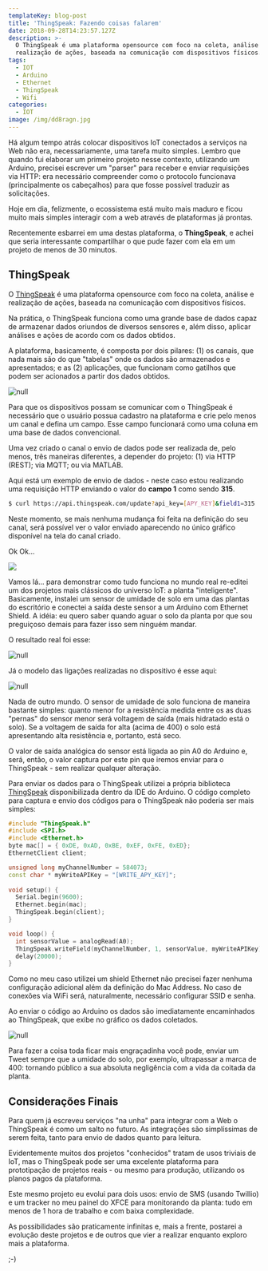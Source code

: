 ```yaml
---
templateKey: blog-post
title: 'ThingSpeak: Fazendo coisas falarem'
date: 2018-09-28T14:23:57.127Z
description: >-
  O ThingSpeak é uma plataforma opensource com foco na coleta, análise e
  realização de ações, baseada na comunicação com dispositivos físicos.
tags:
  - IOT
  - Arduino
  - Ethernet
  - ThingSpeak
  - Wifi
categories:
  - IOT
image: /img/dd8ragn.jpg
---
```

Há algum tempo atrás colocar dispositivos IoT conectados a serviços na Web não era, necessariamente, uma tarefa muito simples. Lembro que quando fui elaborar um primeiro projeto nesse contexto, utilizando um Arduino, precisei escrever um "parser" para receber e enviar requisições via HTTP: era necessário compreender como o protocolo funcionava (principalmente os cabeçalhos) para que fosse possível traduzir as solicitações.

Hoje em dia, felizmente, o ecossistema está muito mais maduro e ficou muito mais simples interagir com a web através de plataformas já prontas.

Recentemente esbarrei em uma destas plataforma, o **ThingSpeak**, e achei que seria interessante compartilhar o que pude fazer com ela em um projeto de menos de 30 minutos.

## ThingSpeak

O [ThingSpeak](https://thingspeak.com/) é uma plataforma opensource com foco na coleta, análise e realização de ações, baseada na comunicação com dispositivos físicos.

Na prática, o ThingSpeak funciona como uma grande base de dados capaz de armazenar dados oriundos de diversos sensores e, além disso, aplicar análises e ações de acordo com os dados obtidos.

A plataforma, basicamente, é composta por dois pilares: (1) os canais, que nada mais são do que "tabelas" onde os dados são armazenados e apresentados; e as (2) aplicações, que funcionam como gatilhos que podem ser acionados a partir dos dados obtidos.

![null](/img/captura-de-tela-de-2018-09-28-11-44-04.png)

Para que os dispositivos possam se comunicar com o ThingSpeak é necessário que o usuário possua cadastro na plataforma e crie pelo menos um canal e defina um campo. Esse campo funcionará como uma coluna em uma base de dados convencional.

Uma vez criado o canal o envio de dados pode ser realizada de, pelo menos, três maneiras diferentes, a depender do projeto: (1) via HTTP (REST); via MQTT; ou via MATLAB.

Aqui está um exemplo de envio de dados - neste caso estou realizando uma requisição HTTP enviando o valor do **campo 1** como sendo **315**.

```bash
$ curl https://api.thingspeak.com/update?api_key=[APY_KEY]&field1=315
```

Neste momento, se mais nenhuma mudança foi feita na definição do seu canal, será possível ver o valor enviado aparecendo no único gráfico disponível na tela do canal criado.

Ok Ok...

![](/img/show-me-the-code-and-stop-talking.jpg)

Vamos lá... para demonstrar como tudo funciona no mundo real re-editei um dos projetos mais clássicos do universo IoT: a planta "inteligente". Basicamente, instalei um sensor de umidade de solo em uma das plantas do escritório e conectei a saída deste sensor a um Arduino com Ethernet Shield. A idéia: eu quero saber quando aguar o solo da planta por que sou preguiçoso demais para fazer isso sem ninguém mandar.

O resultado real foi esse:

![null](/img/dd8ragn.jpg)

Já o modelo das ligações realizadas no dispositivo é esse aqui:

![null](/img/untitled-sketch-2_bb.png)

Nada de outro mundo. O sensor de umidade de solo funciona de maneira bastante simples: quanto menor for a resistência medida entre os as duas "pernas" do sensor menor será voltagem de saída (mais hidratado está o solo). Se a voltagem de saída for alta (acima de 400) o solo está apresentando alta resistência e, portanto, está seco.

O valor de saída analógica do sensor está ligada ao pin A0 do Arduino e, será, então, o valor captura por este pin que iremos enviar para o ThingSpeak - sem realizar qualquer alteração.

Para enviar os dados para o ThingSpeak utilizei a própria biblioteca [ThingSpeak](https://www.arduinolibraries.info/libraries/thing-speak) disponibilizada dentro da IDE do Arduino. O código completo para captura e envio dos códigos para o ThingSpeak não poderia ser mais simples:

```c++
#include "ThingSpeak.h"
#include <SPI.h>
#include <Ethernet.h>
byte mac[] = { 0xDE, 0xAD, 0xBE, 0xEF, 0xFE, 0xED};
EthernetClient client;

unsigned long myChannelNumber = 584073;
const char * myWriteAPIKey = "[WRITE_APY_KEY]";
    
void setup() {
  Serial.begin(9600);
  Ethernet.begin(mac);
  ThingSpeak.begin(client);
}

void loop() {
  int sensorValue = analogRead(A0);
  ThingSpeak.writeField(myChannelNumber, 1, sensorValue, myWriteAPIKey);
  delay(20000);
}
```

Como no meu caso utilizei um shield Ethernet não precisei fazer nenhuma configuração adicional além da definição do Mac Address. No caso de conexões via WiFi será, naturalmente, necessário configurar SSID e senha.

Ao enviar o código ao Arduino os dados são imediatamente encaminhados ao ThingSpeak, que exibe no gráfico os dados coletados.

![null](/img/captura-de-tela-de-2018-09-28-12-03-13.png)

Para fazer a coisa toda ficar mais engraçadinha você pode, enviar um Tweet sempre que a umidade do solo, por exemplo, ultrapassar a marca de 400: tornando público a sua absoluta negligência com a vida da coitada da planta.

## Considerações Finais

Para quem já escreveu serviços "na unha" para integrar com a Web o ThingSpeak é como um salto no futuro. As integrações são simplíssimas de serem feita, tanto para envio de dados quanto para leitura.

Evidentemente muitos dos projetos "conhecidos" tratam de usos triviais de IoT, mas o ThingSpeak pode ser uma excelente plataforma para prototipação de projetos reais - ou mesmo para produção, utilizando os planos pagos da plataforma.

Este mesmo projeto eu evolui para dois usos: envio de SMS (usando Twillio) e um tracker no meu painel do XFCE para monitorando da planta: tudo em menos de 1 hora de trabalho e com baixa complexidade.

As possibilidades são praticamente infinitas e, mais a frente, postarei a evolução deste projetos e de outros que vier a realizar enquanto exploro mais a plataforma.

;-)
